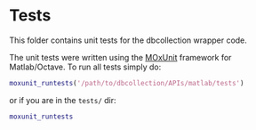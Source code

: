 # Tests

This folder contains unit tests for the dbcollection wrapper code.

The unit tests were written using the [MOxUnit](https://github.com/MOxUnit/MOxUnit) framework for Matlab/Octave. To run all tests simply do:

```matlab
moxunit_runtests('/path/to/dbcollection/APIs/matlab/tests')
```

or if you are in the `tests/` dir:

```matlab
moxunit_runtests
```